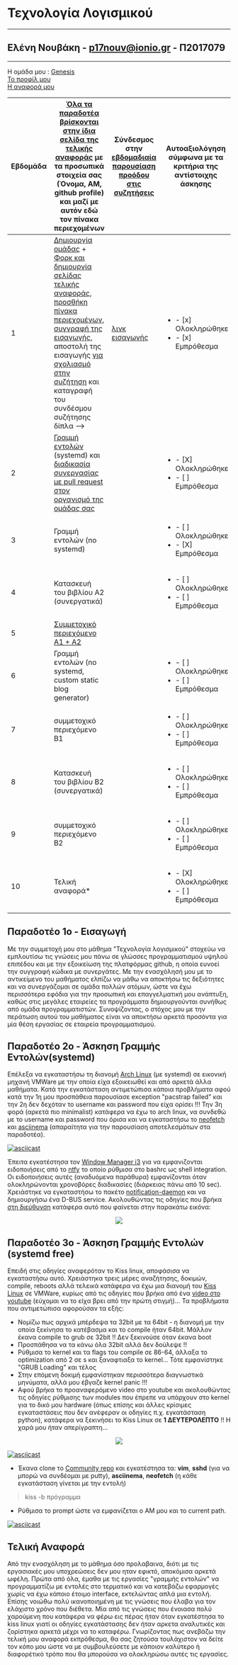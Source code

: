 # Τεχνολογία Λογισμικού 
**********************************************
## Ελένη Νουβάκη - p17nouv@ionio.gr - Π2017079
**********************************************
Η ομάδα μου : [Genesis](https://github.com/Genesis-The-Beginning) <br>
[To προφίλ μου](https://github.com/p17nouv) <br>
[Η αναφορά μου](https://github.com/p17nouv/sw/tree/2017079/projects/2017079) <br>



| Εβδομάδα | [Όλα τα παραδοτέα βρίσκονται στην ίδια σελίδα της τελικής αναφοράς](https://epidrome.github.io/teaching/deliverables/) με τα προσωπικά στοιχεία σας (Όνομα, ΑΜ, github profile) και μαζί με αυτόν εδώ τον πίνακα περιεχομένων | Σύνδεσμος στην [εβδομαδιαία παρουσίαση προόδου στις συζητήσεις](https://github.com/courses-ionio/help/discussions/categories/show-and-tell) | Αυτοαξιολόγηση σύμφωνα με τα κριτήρια της αντίστοιχης άσκησης |
| --- | --- | --- | --- |
| 1 | [Δημιουργία ομάδας](https://epidrome.github.io/teaching/team/) + [Φορκ και δημιουργία σελίδας τελικής αναφοράς](https://epidrome.github.io/teaching/guide/), [προσθήκη πίνακα περιεχομένων](https://raw.githubusercontent.com/courses-ionio/sw/master/README.md), [συγγραφή της εισαγωγής](https://epidrome.github.io/teaching/intro/), αποστολή της εισαγωγής [για σχολιασμό στην συζήτηση](https://github.com/courses-ionio/sw/discussions/categories/show-and-tell) και καταγραφή του συνδέσμου συζήτησης δίπλα --> |[λινκ εισαγωγής](https://github.com/courses-ionio/sw/discussions/1232) |<ul><li>- [x] Ολοκληρώθηκε </li><li>- [x] Εμπρόθεσμα</li></ul>|
| 2 | [Γραμμή εντολών](https://epidrome.github.io/teaching/cli) (systemd) και [διαδικασία συνεργασίας με pull request στον οργανισμό της ομάδας σας](https://epidrome.github.io/teaching/team) | |<ul><li>- [X] Ολοκληρώθηκε </li><li>- [ ] Εμπρόθεσμα</li></ul>|
| 3 | Γραμμή εντολών (no systemd) | |<ul><li>- [ ] Ολοκληρώθηκε </li><li>- [X] Εμπρόθεσμα</li></ul>|
| 4 | Κατασκευή του βιβλίου Α2 (συνεργατικά) | |<ul><li>- [ ] Ολοκληρώθηκε </li><li>- [ ] Εμπρόθεσμα</li></ul>|
| 5 | [Συμμετοχικό περιεχόμενο A1 + A2](https://epidrome.github.io/teaching/social/) | ||<ul><li>- [] Ολοκληρώθηκε </li><li>- [ ] Εμπρόθεσμα</li></ul>|
| 6 | Γραμμή εντολών (no systemd, custom static blog generator) | |<ul><li>- [ ] Ολοκληρώθηκε </li><li>- [ ] Εμπρόθεσμα</li></ul>|
| 7 | συμμετοχικό περιεχόμενο B1 | |<ul><li>- [ ] Ολοκληρώθηκε </li><li>- [ ] Εμπρόθεσμα</li></ul>|
| 8 | Κατασκευή του βιβλίου Β2 (συνεργατικά) | |<ul><li>- [ ] Ολοκληρώθηκε </li><li>- [ ] Εμπρόθεσμα</li></ul>|
| 9 | συμμετοχικό περιεχόμενο B2 | |<ul><li>- [ ] Ολοκληρώθηκε </li><li>- [ ] Εμπρόθεσμα</li></ul>|
| 10 | Τελική αναφορά* | |<ul><li>- [Χ] Ολοκληρώθηκε </li><li>- [ ] Εμπρόθεσμα</li></ul>|

## **Παραδοτέο 1ο** - Εισαγωγή
Με την συμμετοχή μου στο μάθημα "Τεχνολογία λογισμικού" στοχεύω να εμπλουτίσω τις γνώσεις μου πάνω σε γλώσσες προγραμματισμού υψηλού επιπέδου και με την εξοικείωση της πλατφόρμας github, η οποία ευνοεί την συγγραφή κώδικα με συνεργάτες. Με την ενασχόλησή μου με το αντικείμενο του μαθήματος ελπίζω να μάθω να αποκτήσω τις δεξιότητες και να συνεργάζομαι σε ομάδα πολλών ατόμων, ώστε να έχω περισσότερα εφόδια για την προσωπική και επαγγελματική μου ανάπτυξη, καθώς στις μεγάλες εταιρείες τα προγράμματα δημιουργούνται συνήθως από ομάδα προγραμματιστών. Συνοψίζοντας, ο στόχος μου με την περάτωση αυτού του μαθήματος είναι να αποκτήσω αρκετά προσόντα για μία θέση εργασίας σε εταιρεία προγραμματισμού. <br>

## **Παραδοτέο 2ο** - Άσκηση Γραμμής Εντολών(systemd)
Επέλεξα να εγκαταστήσω τη διανομή [Arch Linux](https://archlinux.org/) (με systemd) σε εικονική μηχανή VMWare με την οποία είχα εξοικειωθεί και από αρκετά άλλα μαθήματα. Κατά την εγκατάσταση αντιμετώπισα κάποια προβλήματα αφού κατά την 1η μου προσπάθεια παρουσίασε exception "pacstrap failed" και την 2η δεν δεχόταν το username και password που είχα ορίσει !!! Την 3η φορά (αρκετά πιο minimalist) κατάφερα να έχω το arch linux, να συνδεθώ με το username και password που όρισα και να εγκαταστήσω το [neofetch](https://archlinux.org/packages/extra/any/neofetch/) και [asciinema](https://asciinema.org) (απαραίτητα για την παρουσίαση αποτελεσμάτων στα παραδοτέα). <br>

[![asciicast](https://asciinema.org/a/586113.svg)](https://asciinema.org/a/586113)

Έπειτα εγκατέστησα τον [Window Manager i3](https://wiki.archlinux.org/title/i3) για να εμφανιζονται ειδοποιήσεις από το [ntfy](https://github.com/dschep/ntfy) το οποίο ρύθμισα στο bashrc ως shell integration. Οι ειδοποιήσεις αυτές (αναδυόμενα παράθυρα) εμφανίζονται  όταν ολοκληρώνονται χρονοβόρες διαδικασίες (διάρκειας πάνω από 10 sec). Χρειάστηκε να εγκαταστήσω το πακέτο [notification-daemon](https://wiki.archlinux.org/title/Desktop_notifications) και να δημιουργήσω ένα D-BUS service. Ακολουθώντας τις οδηγίες που βρήκα [στη διεύθυνση](https://wiki.archlinux.org/title/Desktop_notifications#Notification_servers) κατάφερα αυτό που φαίνεται στην παρακάτω εικόνα:
<p align="center"><img src="https://drive.google.com/uc?id=1RSjSnuxU-7euNxAOqfEs3mqCDrJ6OTth"></p>

## **Παραδοτέο 3ο** - Άσκηση Γραμμής Εντολών (systemd free)
Επειδή στις οδηγίες αναφερόταν το Kiss linux, αποφάσισα να εγκαταστήσω αυτό. Χρειάστηκα τρεις μέρες αναζήτησης, δοκιμών, compile, reboots αλλά τελεικά κατάφερα να έχω μια διανομή του [Kiss Linux](https://kisslinux.org/) σε VMWare, κυρίως από τις οδηγίες που βρήκα από ένα [video στο youtube](https://www.youtube.com/watch?v=QCjjFqC-Ve8) (εύχομαι να το είχα βρει από την πρώτη στιγμή)... Τα προβλήματα που αντιμετώπισα αφορούσαν τα εξής: <br>
- Νομίζω πως αρχικά μπέρδεψα τα 32bit με τα 64bit - η διανομή με την οποία ξεκίνησα το κατέβασμα και το compile ήταν 64bit. Μάλλον έκανα compile το grub σε 32bit !! Δεν ξεκινούσε όταν έκανα boot <br>
- Προσπάθησα να τα κάνω όλα 32bit αλλά δεν δούλεψε !! <br>
- Ρύθμισα το kernel και τα flags του compile σε 86-64, άλλαξα το optimization από 2 σε s και ξαναφτιαξα το kernel... Τότε εμφανίστηκε "GRUB Loading" και τέλος <br>
- Στην επόμενη δοκιμή εμφανίστηκαν περισσότερα διαγνωστικά μηνύματα, αλλά μου έβγαζε kernel panic !!! <br>
- Αφού βρήκα το προαναφερόμενο video στο youtube και ακολουθώντας τις οδηγίες ρύθμισης των modules που έπρεπε να υπάρχουν στο kernel για το δικό μου hardware (όπως επίσης και άλλες κρίσιμες εγκαταστάσεις που δεν ανέφεραν οι οδηγίες π.χ. εγκατάσταση python), κατάφερα να ξεκινήσει το Kiss Linux σε **1 ΔΕΥΤΕΡΟΛΕΠΤΟ** !! Η χαρά μου ήταν απερίγραπτη... <br>
<p align="center"><img src="https://drive.google.com/uc?id=1bAcHkkzdKRYeuCek7_211kvmnu-m4BQr"></p>

[![asciicast](https://asciinema.org/a/586867.svg)](https://asciinema.org/a/586867)

- Έκανα clone το [Community repo](https://github.com/kiss-community/community) και εγκατέστησα τα: **vim**, **sshd** (για να μπορώ να συνδέομαι με putty), **asciinema**, **neofetch** (η κάθε εγκατάσταση γίνεται με την εντολή)
> kiss -b πρόγραμμα
- Ρύθμισα το prompt ώστε να εμφανίζεται ο ΑΜ μου και το current path.

[![asciicast](https://asciinema.org/a/586923.svg)](https://asciinema.org/a/586923)

## **Τελική Αναφορά** 
Από την ενασχόληση με το μάθημα όσο προλαβαινα, διότι με τις εργασιακές μου υποχρεώσεις δεν μου ηταν εφικτό, αποκόμισα αρκετά ωφέλη. Πρώτα από όλα, έμαθα με τις εργασίες "γραμμής εντολών" να προγραμματίζω με εντολές στο τερματικό και να κατεβάζω εφαρμογές χωρίς να έχω κάποιο έτοιμο interface, εκτελώντας απλά μια εντολή. Επίσης νοιώθω πολύ ικανοποιημένη με τις γνώσεις που έλαβα για τον ελάχιστο χρόνο που διέθετα. Μία από τις γνώσεις που ένοιασα πολύ χαρούμενη που κατάφερα να φέρω εις πέρας ήταν όταν εγκατέστησα το kiss linux γιατί οι οδηγίες εγκατάστασης δεν ήταν αρκετα αναλυτικές και ζορίστηκα αρκετά μέχρι να το καταφέρω. Γνωρίζοντας πως ανεβάζω την τελική μου αναφορά εκπρόθεσμα, θα σας ζητούσα τουλάχιστον να δείτε τον κόπο μου ώστε να με συμβουλεύσετε με κάποιον καλύτερο ή διαφορέτικό τρόπο που θα μπορούσα να ολοκληρώσω αυτές τις εργασίες.
